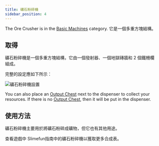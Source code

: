 ```yaml
---
title: 礦石粉碎機
sidebar_position: 4
---
```


The Ore Crusher is in the [Basic Machines](Basic-Machines.md) category. 它是一個多重方塊結構。

## 取得

礦石粉碎機是一個多重方塊結構，它由一個發射器、一個地獄磚牆和 2 個鐵柵欄組成。

完整的設定應如下所示：

![礦石粉碎機設置](https://raw.githubusercontent.com/TheBusyBiscuit/Slimefun4-Wiki/master/images/multiblock-ore-crusher.png)

You can also place an [Output Chest](Output-Chest.md) next to the dispenser to collect your resources. If there is no [Output Chest](Output-Chest.md), then it will be put in the dispenser.

## 使用方法

礦石粉碎機主要用於將礦石粉碎成礦物，但它也有其他用途。

查看遊戲中 Slimefun指南中的礦石粉碎機以獲取更多合成表。
